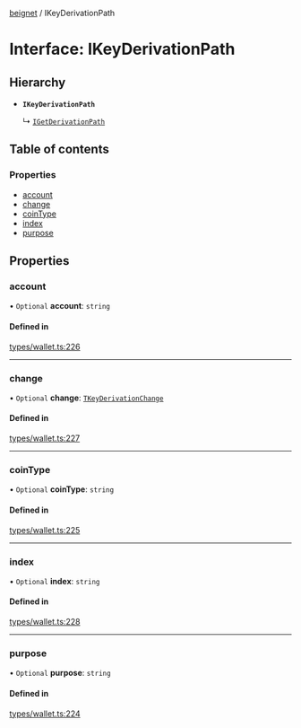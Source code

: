 [beignet](../README.md) / IKeyDerivationPath

# Interface: IKeyDerivationPath

## Hierarchy

- **`IKeyDerivationPath`**

  ↳ [`IGetDerivationPath`](IGetDerivationPath.md)

## Table of contents

### Properties

- [account](IKeyDerivationPath.md#account)
- [change](IKeyDerivationPath.md#change)
- [coinType](IKeyDerivationPath.md#cointype)
- [index](IKeyDerivationPath.md#index)
- [purpose](IKeyDerivationPath.md#purpose)

## Properties

### account

• `Optional` **account**: `string`

#### Defined in

[types/wallet.ts:226](https://github.com/synonymdev/beignet/blob/05d5011/src/types/wallet.ts#L226)

___

### change

• `Optional` **change**: [`TKeyDerivationChange`](../README.md#tkeyderivationchange)

#### Defined in

[types/wallet.ts:227](https://github.com/synonymdev/beignet/blob/05d5011/src/types/wallet.ts#L227)

___

### coinType

• `Optional` **coinType**: `string`

#### Defined in

[types/wallet.ts:225](https://github.com/synonymdev/beignet/blob/05d5011/src/types/wallet.ts#L225)

___

### index

• `Optional` **index**: `string`

#### Defined in

[types/wallet.ts:228](https://github.com/synonymdev/beignet/blob/05d5011/src/types/wallet.ts#L228)

___

### purpose

• `Optional` **purpose**: `string`

#### Defined in

[types/wallet.ts:224](https://github.com/synonymdev/beignet/blob/05d5011/src/types/wallet.ts#L224)

